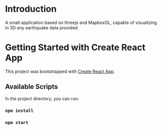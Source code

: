 # Introduction

A small application based on threejs and MapboxGL, capable of visualizing in 3D any earthquake data provided. 

# Getting Started with Create React App

This project was bootstrapped with [Create React App](https://github.com/facebook/create-react-app).

## Available Scripts

In the project directory, you can run:

### `npm install`

### `npm start`

